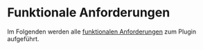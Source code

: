 # Funktionale Anforderungen

Im Folgenden werden alle [funktionalen Anforderungen](Funktionale-Anforderungen-GE.md) zum Plugin aufgeführt.